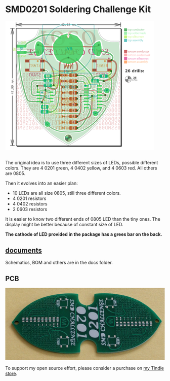 # SMD0201 Soldering Challenge Kit

![SMD0201 Rendering](https://github.com/nwmaker/smd0201/blob/master/docs/smd0201.png)

## 

The original idea is to use three different sizes of LEDs, possible different colors. They are 4 0201 green, 4 0402 yellow, and 4 0603 red. All others are 0805.

Then it evolves into an easier plan:
* 10 LEDs are all size 0805, still three different colors.
* 4 0201 resistors
* 4 0402 resistors
* 2 0603 resistors

It is easier to know two different ends of 0805 LED than the tiny ones. The display might be better because of constant size of LED.

**The cathode of LED provided in the package has a grees bar on the back.**

## [documents](https://github.com/nwmaker/smd0201/blob/master/docs)

Schematics, BOM and others are in the docs folder.

## PCB

![OSH](https://github.com/nwmaker/smd0201/blob/master/docs/smd0201_pcb.png)

To support my open source effort, please consider a purchase on [my Tindie store](https://www.tindie.com/products/nwmaker/smd-0201-soldering-challenge/).


